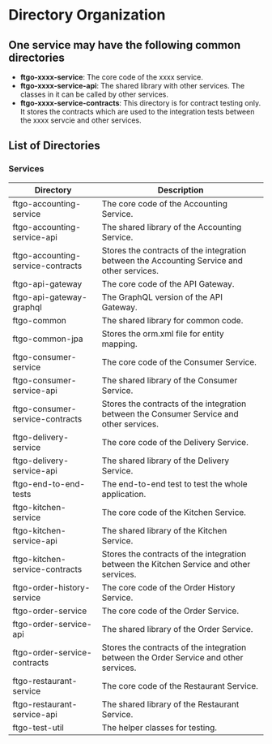 # Directory Organization

## One service may have the following common directories
- **ftgo-xxxx-service**: The core code of the xxxx service.
- **ftgo-xxxx-service-api**: The shared library with other services. The classes in it can be called by other services.
- **ftgo-xxxx-service-contracts**: This directory is for contract testing only. It stores the contracts which are used to the integration tests between the xxxx servcie and other services.

## List of Directories
### Services
| Directory | Description |
|-----|-----|
| ftgo-accounting-service | The core code of the Accounting Service. |
| ftgo-accounting-service-api | The shared library of the Accounting Service. |
| ftgo-accounting-service-contracts | Stores the contracts of the integration between the Accounting Service and other services. |
| ftgo-api-gateway | The core code of the API Gateway. |
| ftgo-api-gateway-graphql | The GraphQL version of the API Gateway. |
| ftgo-common | The shared library for common code. |
| ftgo-common-jpa | Stores the orm.xml file for entity mapping. |
| ftgo-consumer-service | The core code of the Consumer Service. |
| ftgo-consumer-service-api | The shared library of the Consumer Service. |
| ftgo-consumer-service-contracts | Stores the contracts of the integration between the Consumer Service and other services. |
| ftgo-delivery-service | The core code of the Delivery Service. |
| ftgo-delivery-service-api | The shared library of the Delivery Service.  |
| ftgo-end-to-end-tests | The end-to-end test to test the whole application. |
| ftgo-kitchen-service |  The core code of the Kitchen Service. |
| ftgo-kitchen-service-api | The shared library of the Kitchen Service. |
| ftgo-kitchen-service-contracts | Stores the contracts of the integration between the Kitchen Service and other services. |
| ftgo-order-history-service | The core code of the Order History Service. |
| ftgo-order-service | The core code of the Order Service. |
| ftgo-order-service-api | The shared library of the Order Service. |
| ftgo-order-service-contracts | Stores the contracts of the integration between the Order Service and other services. |
| ftgo-restaurant-service | The core code of the Restaurant Service. |
| ftgo-restaurant-service-api | The shared library of the Restaurant Service. |
| ftgo-test-util | The helper classes for testing. |
